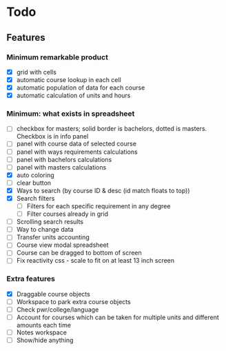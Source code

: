 # Todo

## Features

### Minimum remarkable product

- [x] grid with cells
- [x] automatic course lookup in each cell
- [x] automatic population of data for each course
- [x] automatic calculation of units and hours

### Minimum: what exists in spreadsheet

- [ ] checkbox for masters; solid border is bachelors, dotted is masters. Checkbox is in info panel
- [ ] panel with course data of selected course
- [ ] panel with ways requirements calculations
- [ ] panel with bachelors calculations
- [ ] panel with masters calculations
- [x] auto coloring
- [ ] clear button
- [x] Ways to search (by course ID & desc (id match floats to top))
- [x] Search filters
  - [ ] Filters for each specific requirement in any degree
  - [ ] Filter courses already in grid
- [ ] Scrolling search results
- [ ] Way to change data
- [ ] Transfer units accounting
- [ ] Course view modal spreadsheet
- [ ] Course can be dragged to bottom of screen
- [ ] Fix reactivity css - scale to fit on at least 13 inch screen

### Extra features

- [x] Draggable course objects
- [ ] Workspace to park extra course objects
- [ ] Check pwr/college/language
- [ ] Account for courses which can be taken for multiple units and different amounts each time
- [ ] Notes workspace
- [ ] Show/hide anything
